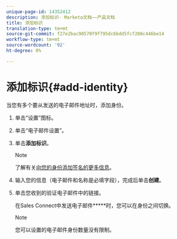 ```yaml
---
unique-page-id: 14352412
description: 添加标识- Marketo文档——产品文档
title: 添加标识
translation-type: tm+mt
source-git-commit: f27e2bac90570f9f795dc6bdd5fcf208c446be14
workflow-type: tm+mt
source-wordcount: '92'
ht-degree: 0%

---
```



# 添加标识{#add-identity}

当您有多个要从发送的电子邮件地址时，添加身份。

1. 单击“设置”图标。
1. 单击“电子邮件设置”。
1. 单击&#x200B;**添加标识**。

   >[!NOTE]
   >
   >了解有关[向您的身份添加签名的更多信息](https://docs.marketo.com/x/6BnG)。

1. 输入您的信息（电子邮件和名称是必填字段），完成后单击&#x200B;**创建**。
1. 单击您收到的验证电子邮件中的链接。

   在Sales Connect中发送电子邮件*****时，您可以在身份之间切换。

   >[!NOTE]
   >
   >您可以设置的电子邮件身份数量没有限制。

